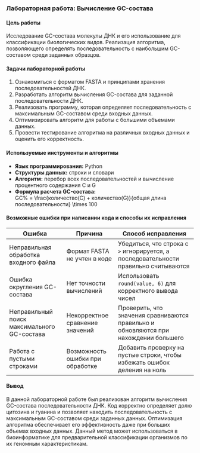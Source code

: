 ### **Лабораторная работа: Вычисление GC-состава**

#### **Цель работы**
Исследование GC-состава молекулы ДНК и его использование для классификации биологических видов. Реализация алгоритма, позволяющего определять последовательность с наибольшим GC-составом среди заданных образцов.

#### **Задачи лабораторной работы**
1. Ознакомиться с форматом FASTA и принципами хранения последовательностей ДНК.
2. Разработать алгоритм вычисления GC-состава для заданной последовательности ДНК.
3. Реализовать программу, которая определяет последовательность с максимальным GC-составом среди входных данных.
4. Оптимизировать алгоритм для работы с большими объемами данных.
5. Провести тестирование алгоритма на различных входных данных и оценить его корректность.

#### **Используемые инструменты и алгоритмы**
- **Язык программирования:** Python
- **Структуры данных:** строки и словари
- **Алгоритм:** перебор всех последовательностей и вычисление процентного содержания C и G
- **Формула расчета GC-состава:**  
  GC\% = \frac{количество(C) + количество(G)}{общая длина последовательности} \times 100

#### **Возможные ошибки при написании кода и способы их исправления**
| Ошибка | Причина | Способ исправления |
|--------|--------|---------------------|
| Неправильная обработка входного файла | Формат FASTA не учтен в коде | Убедиться, что строка с `>` игнорируется, а последовательности правильно считываются |
| Ошибка округления GC-состава | Нет точности вычислений | Использовать `round(value, 6)` для корректного вывода чисел |
| Неправильный поиск максимального GC-состава | Некорректное сравнение значений | Проверить, что значения сравниваются правильно и обновляются при нахождении большего |
| Работа с пустыми строками | Возможность ошибки при обработке | Добавить проверку на пустые строки, чтобы избежать ошибок деления на ноль |

#### **Вывод**
В данной лабораторной работе был реализован алгоритм вычисления GC-состава последовательности ДНК. Код корректно определяет долю цитозина и гуанина и позволяет находить последовательность с максимальным GC-составом среди заданных данных. Оптимизация алгоритма обеспечивает его эффективность даже при больших объемах входных данных. Данный метод может использоваться в биоинформатике для предварительной классификации организмов по их геномным характеристикам.

